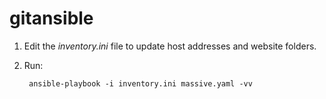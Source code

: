 # gitansible

1. Edit the _inventory.ini_ file to update host addresses and website folders.
1. Run: 

        ansible-playbook -i inventory.ini massive.yaml -vv